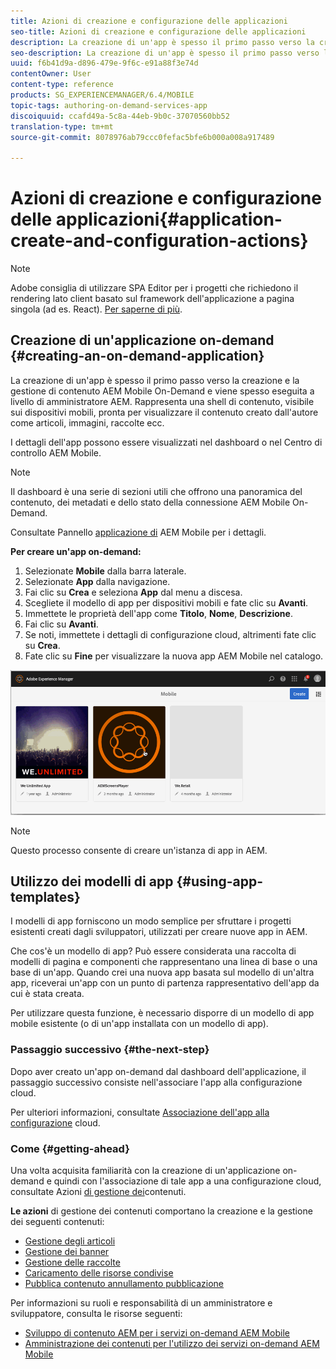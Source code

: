 ```yaml
---
title: Azioni di creazione e configurazione delle applicazioni
seo-title: Azioni di creazione e configurazione delle applicazioni
description: La creazione di un'app è spesso il primo passo verso la creazione e la gestione di contenuto AEM Mobile On-Demand. Segui questa pagina per saperne di più.
seo-description: La creazione di un'app è spesso il primo passo verso la creazione e la gestione di contenuto AEM Mobile On-Demand. Segui questa pagina per saperne di più.
uuid: f6b41d9a-d896-479e-9f6c-e91a88f3e74d
contentOwner: User
content-type: reference
products: SG_EXPERIENCEMANAGER/6.4/MOBILE
topic-tags: authoring-on-demand-services-app
discoiquuid: ccafd49a-5c8a-44eb-9b0c-37070560bb52
translation-type: tm+mt
source-git-commit: 8078976ab79ccc0fefac5bfe6b000a008a917489

---
```



# Azioni di creazione e configurazione delle applicazioni{#application-create-and-configuration-actions}

>[!NOTE]
>
>Adobe consiglia di utilizzare SPA Editor per i progetti che richiedono il rendering lato client basato sul framework dell&#39;applicazione a pagina singola (ad es. React). [Per saperne di più](/help/sites-developing/spa-overview.md).

## Creazione di un&#39;applicazione on-demand {#creating-an-on-demand-application}

La creazione di un&#39;app è spesso il primo passo verso la creazione e la gestione di contenuto AEM Mobile On-Demand e viene spesso eseguita a livello di amministratore AEM. Rappresenta una shell di contenuto, visibile sui dispositivi mobili, pronta per visualizzare il contenuto creato dall&#39;autore come articoli, immagini, raccolte ecc.

I dettagli dell&#39;app possono essere visualizzati nel dashboard o nel Centro di controllo AEM Mobile.

>[!NOTE]
>
>Il dashboard è una serie di sezioni utili che offrono una panoramica del contenuto, dei metadati e dello stato della connessione AEM Mobile On-Demand.
>
>Consultate Pannello [applicazione di](/help/mobile/mobile-apps-ondemand-application-dashboard.md) AEM Mobile per i dettagli.

**Per creare un&#39;app on-demand:**

1. Selezionate **Mobile** dalla barra laterale.
1. Selezionate **App** dalla navigazione.
1. Fai clic su **Crea** e seleziona **App** dal menu a discesa.
1. Scegliete il modello di app per dispositivi mobili e fate clic su **Avanti**.
1. Immettete le proprietà dell&#39;app come **Titolo**, **Nome**, **Descrizione**.
1. Fai clic su **Avanti**.
1. Se noti, immettete i dettagli di configurazione cloud, altrimenti fate clic su **Crea**.
1. Fate clic su **Fine** per visualizzare la nuova app AEM Mobile nel catalogo.

![chlimage_1](assets/chlimage_1.gif)

>[!NOTE]
>
>Questo processo consente di creare un&#39;istanza di app in AEM.

## Utilizzo dei modelli di app {#using-app-templates}

I modelli di app forniscono un modo semplice per sfruttare i progetti esistenti creati dagli sviluppatori, utilizzati per creare nuove app in AEM.

Che cos&#39;è un modello di app? Può essere considerata una raccolta di modelli di pagina e componenti che rappresentano una linea di base o una base di un&#39;app.
Quando crei una nuova app basata sul modello di un&#39;altra app, riceverai un&#39;app con un punto di partenza rappresentativo dell&#39;app da cui è stata creata.

Per utilizzare questa funzione, è necessario disporre di un modello di app mobile esistente (o di un&#39;app installata con un modello di app).

### Passaggio successivo {#the-next-step}

Dopo aver creato un&#39;app on-demand dal dashboard dell&#39;applicazione, il passaggio successivo consiste nell&#39;associare l&#39;app alla configurazione cloud.

Per ulteriori informazioni, consultate [Associazione dell&#39;app alla configurazione](/help/mobile/mobile-on-demand-associating-an-on-demand-app-to-cloud-configuration.md) cloud.

### Come {#getting-ahead}

Una volta acquisita familiarità con la creazione di un&#39;applicazione on-demand e quindi con l&#39;associazione di tale app a una configurazione cloud, consultate Azioni [di gestione dei](/help/mobile/mobile-apps-ondemand-manage-content-ondemand.md)contenuti.

**Le azioni** di gestione dei contenuti comportano la creazione e la gestione dei seguenti contenuti:

* [Gestione degli articoli](/help/mobile/mobile-on-demand-managing-articles.md)
* [Gestione dei banner](/help/mobile/mobile-on-demand-managing-banners.md)
* [Gestione delle raccolte](/help/mobile/mobile-on-demand-managing-collections.md)
* [Caricamento delle risorse condivise](/help/mobile/mobile-on-demand-shared-resources.md)
* [Pubblica contenuto annullamento pubblicazione](/help/mobile/mobile-on-demand-publishing-unpublishing.md)

Per informazioni su ruoli e responsabilità di un amministratore e sviluppatore, consulta le risorse seguenti:

* [Sviluppo di contenuto AEM per i servizi on-demand AEM Mobile](/help/mobile/aem-mobile-on-demand.md)
* [Amministrazione dei contenuti per l&#39;utilizzo dei servizi on-demand AEM Mobile](/help/mobile/aem-mobile.md)
